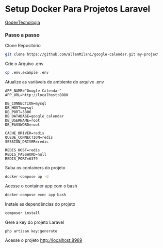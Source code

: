 
# Setup Docker Para Projetos Laravel
[GodevTecnologia](https://godevtecnologia.com.br)

### Passo a passo
Clone Repositório
```sh
git clone https://github.com/allanMilani/google-calendar.git my-project
```

Crie o Arquivo .env
```sh
cp .env.example .env
```


Atualize as variáveis de ambiente do arquivo .env
```dosini
APP_NAME="Google Calendar"
APP_URL=http://localhost:8080

DB_CONNECTION=mysql
DB_HOST=mysql
DB_PORT=3306
DB_DATABASE=google_calendar
DB_USERNAME=root
DB_PASSWORD=root

CACHE_DRIVER=redis
QUEUE_CONNECTION=redis
SESSION_DRIVER=redis

REDIS_HOST=redis
REDIS_PASSWORD=null
REDIS_PORT=6379
```


Suba os containers do projeto
```sh
docker-compose up -d
```


Acesse o container app com o bash
```sh
docker-compose exec app bash
```


Instale as dependências do projeto
```sh
composer install
```


Gere a key do projeto Laravel
```sh
php artisan key:generate
```


Acesse o projeto
[http://localhost:8989](http://localhost:8989)
